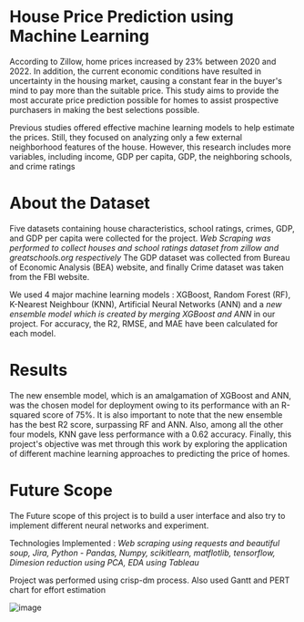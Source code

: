# House Price Prediction using Machine Learning

According to Zillow, home prices increased by 23% between 2020 and 2022. In addition, the current economic conditions have resulted in uncertainty in the housing market, causing a constant fear in the buyer's mind to pay more than the suitable price. This study aims to provide the most accurate price prediction possible for homes to assist prospective purchasers in making the best selections possible.
  
  Previous studies offered effective machine learning models to help estimate the prices. Still, they focused on analyzing only a few external neighborhood features of the house. However, this research includes more variables, including income,  GDP per capita, GDP, the neighboring schools, and crime ratings
  
# About the Dataset
Five datasets containing house characteristics, school ratings, crimes, GDP, and GDP per capita were collected for the project.
*Web Scraping was performed to collect houses and school ratings dataset from zillow and greatschools.org respectively*
The GDP dataset was collected from Bureau of Economic Analysis (BEA) website, and finally Crime dataset was taken from the FBI website.

We used 4 major machine learning models : XGBoost, Random Forest (RF), K-Nearest Neighbour (KNN), Artificial Neural Networks (ANN) and a *new ensemble model which is created by merging XGBoost and ANN* in our project. For accuracy, the R2, RMSE, and MAE have been calculated for each model. 

# Results
The new ensemble model, which is an amalgamation of XGBoost and ANN, was the chosen model for deployment owing to its performance with an R-squared score of 75%. It is also important to note that the new ensemble has the best R2 score, surpassing RF and ANN. Also, among all the other four models, KNN gave less performance with a 0.62 accuracy. Finally, this project's objective was met through this work by exploring the application of different machine learning approaches to predicting the price of homes.

# Future Scope
The Future scope of this project is to build a user interface and also try to implement different neural networks and experiment.

Technologies Implemented : *Web scraping using requests and beautiful soup, Jira, Python - Pandas, Numpy, scikitlearn, matflotlib, tensorflow, Dimesion reduction using PCA, EDA using Tableau*

Project was performed using crisp-dm process. Also used Gantt and PERT chart for effort estimation

![image](https://user-images.githubusercontent.com/38915458/209068805-f4005173-ab2f-4f09-acc4-ef400b4ac6a3.png)
